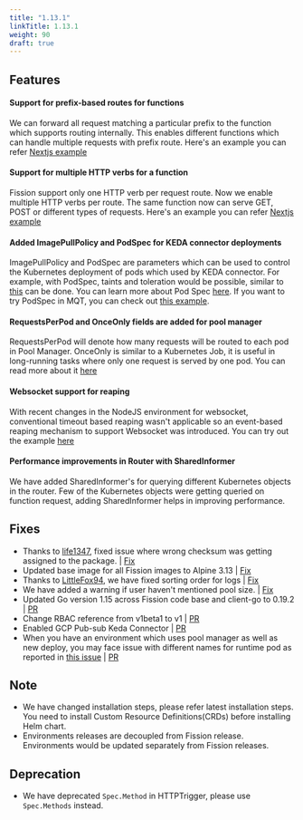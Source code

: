 ```yaml
---
title: "1.13.1"
linkTitle: 1.13.1
weight: 90
draft: true
---
```


## Features

#### Support for prefix-based routes for functions

We can forward all request matching a particular prefix to the function which supports routing internally. This enables different functions which can handle multiple requests with prefix route. Here's an example you can refer [Nextjs example]( https://github.com/fission/examples/tree/main/miscellaneous/nextjs-prefixpath )

#### Support for multiple HTTP verbs for a function

Fission support only one HTTP verb per request route. Now we enable multiple HTTP verbs per route. The same function now can serve GET, POST or different types of requests. Here's an example you can refer [Nextjs example]( https://github.com/fission/examples/tree/main/miscellaneous/nextjs-prefixpath )

#### Added ImagePullPolicy and PodSpec for KEDA connector deployments

ImagePullPolicy and PodSpec are parameters which can be used to control the Kubernetes deployment of pods which used by KEDA connector. For example, with PodSpec, taints and toleration would be possible, similar to [this](/docs/usage/spec/podspec/toleration/) can be done. You can learn more about Pod Spec [here](/docs/usage/spec/). If you want to try PodSpec in MQT, you can check out [this example](https://github.com/fission/examples/tree/main/miscellaneous/message-queue-trigger/kafka-keda/specs).

#### RequestsPerPod and OnceOnly fields are added for pool manager

RequestsPerPod will denote how many requests will be routed to each pod in Pool Manager.
OnceOnly is similar to a Kubernetes Job, it is useful in long-running tasks where only one request is served by one pod. You can read more about it [here](/docs/usage/function/executor/)

#### Websocket support for reaping

With recent changes in the NodeJS environment for websocket, conventional timeout based reaping wasn't applicable so an event-based reaping mechanism to support Websocket was introduced. You can try out the example [here](https://github.com/fission/examples/tree/main/miscellaneous/websocket) 

#### Performance improvements in Router with SharedInformer

We have added SharedInformer's for querying different Kubernetes objects in the router. Few of the Kubernetes objects were getting queried on function request, adding SharedInformer helps in improving performance.

## Fixes

* Thanks to [life1347](https://github.com/life1347), fixed issue where wrong checksum was getting assigned to the package. | [Fix](https://github.com/fission/fission/pull/1968)
* Updated base image for all Fission images to Alpine 3.13 | [Fix](https://github.com/fission/fission/pull/2017)
* Thanks to [LittleFox94](https://github.com/LittleFox94), we have fixed sorting order for logs | [Fix](https://github.com/fission/fission/pull/1956)
* We have added a warning if user haven't mentioned pool size. | [Fix](https://github.com/fission/fission/pull/1837)
* Updated Go version 1.15 across Fission code base and client-go to 0.19.2 | [PR](https://github.com/fission/fission/pull/2033)
* Change RBAC reference from v1beta1 to v1 | [PR](https://github.com/fission/fission/pull/2059)
* Enabled GCP Pub-sub Keda Connector | [PR](https://github.com/fission/fission/pull/2059)
* When you have an environment which uses pool manager as well as new deploy, you may face issue with different names for runtime pod as reported in [this issue](https://github.com/fission/fission/issues/2043) | [PR](https://github.com/fission/fission/pull/2044)

## Note

* We have changed installation steps, please refer latest installation steps. You need to install Custom Resource Definitions(CRDs) before installing Helm chart.
* Environments releases are decoupled from Fission release. Environments would be updated separately from Fission releases.

## Deprecation

* We have deprecated `Spec.Method` in HTTPTrigger, please use `Spec.Methods` instead.
